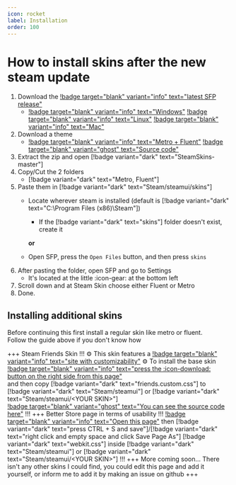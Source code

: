 ```yaml
---
icon: rocket
label: Installation
order: 100
---
```

# How to install skins after the new steam update

1. Download the [!badge target="blank" variant="info" text="latest SFP release"](https://github.com/PhantomGamers/SFP/releases)
   - [!badge target="blank" variant="info" text="Windows"](https://github.com/PhantomGamers/SFP/releases/latest/download/SFP_UI-win10-x64-SelfContained.zip) [!badge target="blank" variant="info" text="Linux"](https://github.com/PhantomGamers/SFP/releases/latest/download/SFP_UI-linux-x64-SelfContained.tar.gz) [!badge target="blank" variant="info" text="Mac"](https://github.com/PhantomGamers/SFP/releases/latest/download/SFP_UI-osx-x64-SelfContained.tar.gz)
2. Download a theme
   - [!badge target="blank" variant="info" text="Metro + Fluent"](https://github.com/AikoMidori/SteamSkins/archive/refs/heads/main.zip) [!badge target="blank" variant="ghost" text="Source code"](https://github.com/AikoMidori/SteamSkins)
3. Extract the zip and open [!badge variant="dark" text="SteamSkins-master"]
4. Copy/Cut the 2 folders
   - [!badge variant="dark" text="Metro, Fluent"]
5. Paste them in [!badge variant="dark" text="Steam/steamui/skins"]
   - Locate wherever steam is installed (default is [!badge variant="dark" text="C:\Program Files (x86)\Steam"])
     - If the [!badge variant="dark" text="skins"] folder doesn't exist, create it

      **or**
   
   - Open SFP, press the `Open Files` button, and then press `skins`
6. After pasting the folder, open SFP and go to Settings
   - It's located at the little :icon-gear: at the bottom left
7. Scroll down and at Steam Skin choose either Fluent or Metro
8. Done.

## Installing additional skins

Before continuing this first install a regular skin like metro or fluent.\
Follow the guide above if you don't know how

+++ Steam Friends Skin
!!! :gear: This skin features a [!badge target="blank" variant="info" text="site with customizability"](https://chat.lasr.skin/) :gear:
To install the base skin [!badge target="blank" variant="info" text="press the :icon-download: button on the right side from this page"](https://github.com/LaserFlash/steam-chat-skin/blob/main/friends.custom.css)\
and then copy [!badge variant="dark" text="friends.custom.css"] to [!badge variant="dark" text="Steam/steamui"] or [!badge variant="dark" text="Steam/steamui/\<YOUR SKIN\>"]\
[!badge target="blank" variant="ghost" text="You can see the source code here"](https://github.com/LaserFlash/steam-chat-skin/)
!!!
+++ Better Store page in terms of usability
!!!
[!badge target="blank" variant="info" text="Open this page"](/assets/webkit.css) then [!badge variant="dark" text="press CTRL + S and save"]/[!badge variant="dark" text="right click and empty space and click Save Page As"] [!badge variant="dark" text="webkit.css"] inside [!badge variant="dark" text="Steam/steamui"] or [!badge variant="dark" text="Steam/steamui/\<YOUR SKIN\>"]
!!!
+++ More coming soon...
There isn't any other skins I could find, you could edit this page and add it yourself, or inform me to add it by making an issue on github
+++
